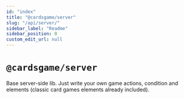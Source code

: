 ```yaml
---
id: "index"
title: "@cardsgame/server"
slug: "/api/server/"
sidebar_label: "Readme"
sidebar_position: 0
custom_edit_url: null
---
```


# `@cardsgame/server`

Base server-side lib. Just write your own game actions, condition and elements (classic card games elements already included).
